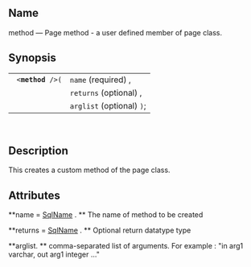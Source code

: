 <div>

<div>

</div>

<div>

## Name

method — Page method - a user defined member of page class.

</div>

<div>

## Synopsis

<div>

|                        |                           |
|------------------------|---------------------------|
| ` <`**`method`**` />(` | `name` (required) ,       |
|                        | `returns` (optional) ,    |
|                        | `arglist` (optional) `)`; |

<div>

 

</div>

</div>

</div>

<div>

## Description

This creates a custom method of the page class.

</div>

<div>

## Attributes

**name =
<a href="vc_type_sqlname.html" class="link" title="SqlName">SqlName</a>
. ** The name of method to be created

**returns =
<a href="vc_type_sqlname.html" class="link" title="SqlName">SqlName</a>
. ** Optional return datatype type

**arglist. ** comma-separated list of arguments. For example : "in arg1
varchar, out arg1 integer ..."

</div>

</div>
